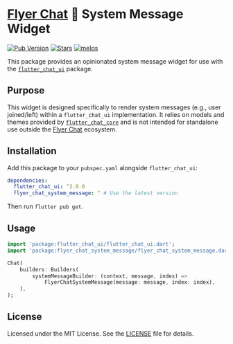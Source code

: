 # [Flyer Chat](https://flyer.chat) 💬 System Message Widget 

[![Pub Version](https://img.shields.io/pub/v/flyer_chat_system_message?logo=flutter&color=orange)](https://pub.dev/packages/flyer_chat_system_message) [![Stars](https://img.shields.io/github/stars/flyerhq/flutter_chat_ui?style=flat&color=orange&logo=github)](https://github.com/flyerhq/flutter_chat_ui/stargazers) [![melos](https://img.shields.io/badge/maintained%20with-melos-ffffff.svg?color=orange)](https://github.com/invertase/melos)

This package provides an opinionated system message widget for use with the [`flutter_chat_ui`](https://github.com/flyerhq/flutter_chat_ui/tree/main/packages/flutter_chat_ui) package.

## Purpose

This widget is designed specifically to render system messages (e.g., user joined/left) within a `flutter_chat_ui` implementation. It relies on models and themes provided by [`flutter_chat_core`](https://github.com/flyerhq/flutter_chat_ui/tree/main/packages/flutter_chat_core) and is not intended for standalone use outside the [Flyer Chat](https://flyer.chat) ecosystem.

## Installation

Add this package to your `pubspec.yaml` alongside `flutter_chat_ui`:

```yaml
dependencies:
  flutter_chat_ui: ^2.0.0
  flyer_chat_system_message: ^ # Use the latest version
```

Then run `flutter pub get`.

## Usage

```dart
import 'package:flutter_chat_ui/flutter_chat_ui.dart';
import 'package:flyer_chat_system_message/flyer_chat_system_message.dart';

Chat(
    builders: Builders(
        systemMessageBuilder: (context, message, index) =>
            FlyerChatSystemMessage(message: message, index: index),
    ),
);
```

## License

Licensed under the MIT License. See the [LICENSE](https://github.com/flyerhq/flutter_chat_ui/blob/main/packages/flyer_chat_system_message/LICENSE) file for details.
